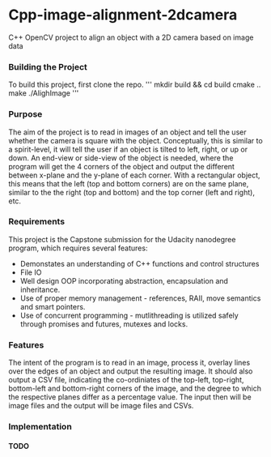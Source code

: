 # Cpp-image-alignment-2dcamera
C++ OpenCV project to align an object with a 2D camera based on image data

### Building the Project
To build this project, first clone the repo.
'''
mkdir build && cd build
cmake ..
make
./AlighImage
'''

### Purpose
The aim of the project is to read in images of an object and tell the user whether the camera is square with the object.
Conceptually, this is similar to a spirit-level, it will tell the user if an object is tilted to left, right, or up or down.
An end-view or side-view of the object is needed, where the program will get the 4 corners of the object and output the different between x-plane and the y-plane of each corner. With a rectangular object, this means that the left (top and bottom corners) are on the same plane, similar to the the right (top and bottom) and the top corner (left and right), etc.

### Requirements
This project is the Capstone submission for the Udacity nanodegree program, which requires several features:
* Demonstates an understanding of C++ functions and control structures
* File IO
* Well design OOP incorporating abstraction, encapsulation and inheritance.
* Use of proper memory management - references, RAII, move semantics and smart pointers.
* Use of concurrent programming - mutlithreading is utilized safely through promises and futures, mutexes and locks.

### Features
The intent of the program is to read in an image, process it, overlay lines over the edges of an object and output the resulting image. It should also output a CSV file, indicating the co-ordiniates of the top-left, top-right, bottom-left and bottom-right corners of the image, and the degree to which the respective planes differ as a percentage value.
The input then will be image files and the output will be image files and CSVs.

### Implementation
#### TODO
